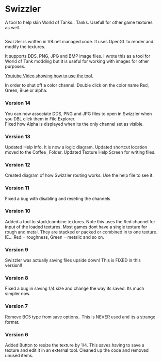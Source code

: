 # Swizzler
A tool to help skin World of Tanks.. Tanks.
Usefull for other game textures as well.

##
Swizzler is written in VB.net managed code.
It uses OpenGL to render and modify the textures.

It supports DDS, PNG, JPG and BMP image files.
I wrote this as a tool for World of Tank modding but it is useful for working with images for other purposes.


<a href="https://youtu.be/1HXSy-03OJA">Youtube Video showing how to use the tool. </a>

In order to shut off a color channel.
Double click on the color name Red, Green, Blue or alpha.

### Version 14
You can now associate DDS, PNG and JPG files to open in Swizzler when you DBL click them in File Explorer.</br>
Fixed how Alpha is displayed when its the only channel set as visible.

### Version 13
Updated Help Info. It is now a logic diagram.
Updated shortcut location moved to the Coffee_ Folder.
Updated Texture Help Screen for writing files.


### Version 12
Created diagram of how Swizzler routing works.
Use the help file to see it.

### Version 11
Fixed a bug with disabling and reseting the channels

### Version 10
Added a tool to stack/combine textures.
Note this uses the Red channel for input of the loaded textures.
Most games dont have a single texture for rough and metal. They are stacked or packed or combined in to one texture.
IE... Red = roughness, Green = metalic and so on.

### Version 9
Swizzler was actually saving files upside down!
This is FIXED in this version!!

### Version 8
Fixed a bug in saving 1/4 size and change the way its saved. Its much simpler now.

### Version 7
Remove BC5 type from save options.. This is NEVER used and its a strange format.

### Version 6
Added Button to resize the texture by 1/4. This saves having to save a texture and edit it in an external tool.
Cleaned up the code and removed unused items.
